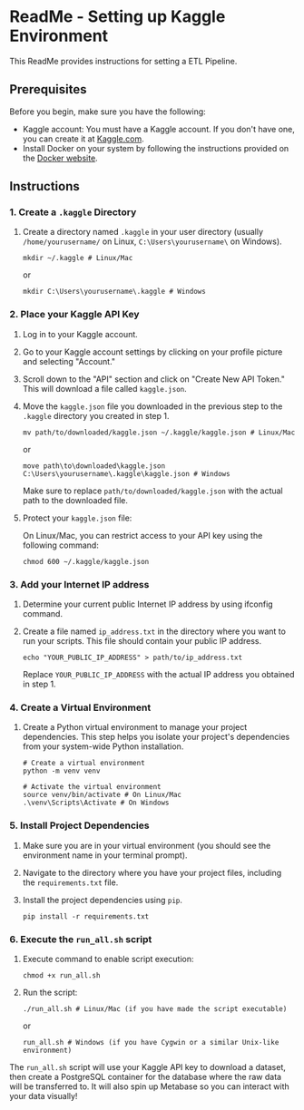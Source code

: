 # ReadMe - Setting up Kaggle Environment

This ReadMe provides instructions for setting a ETL Pipeline.

## Prerequisites

Before you begin, make sure you have the following:

- Kaggle account: You must have a Kaggle account. If you don't have one, you can create it at [Kaggle.com](https://www.kaggle.com/).
- Install Docker on your system by following the instructions provided on the [Docker website](https://www.docker.com/get-started).

## Instructions

### 1. Create a `.kaggle` Directory

1. Create a directory named `.kaggle` in your user directory (usually `/home/yourusername/` on Linux, `C:\Users\yourusername\` on Windows).

   ```shell
   mkdir ~/.kaggle # Linux/Mac
   ```

   or

   ```shell
   mkdir C:\Users\yourusername\.kaggle # Windows
   ```

### 2. Place your Kaggle API Key

1. Log in to your Kaggle account.

2. Go to your Kaggle account settings by clicking on your profile picture and selecting "Account."

3. Scroll down to the "API" section and click on "Create New API Token." This will download a file called `kaggle.json`.

4. Move the `kaggle.json` file you downloaded in the previous step to the `.kaggle` directory you created in step 1.

   ```shell
   mv path/to/downloaded/kaggle.json ~/.kaggle/kaggle.json # Linux/Mac
   ```

   or

   ```shell
   move path\to\downloaded\kaggle.json C:\Users\yourusername\.kaggle\kaggle.json # Windows
   ```

   Make sure to replace `path/to/downloaded/kaggle.json` with the actual path to the downloaded file.

5. Protect your `kaggle.json` file:

   On Linux/Mac, you can restrict access to your API key using the following command:

   ```shell
   chmod 600 ~/.kaggle/kaggle.json
   ```

### 3. Add your Internet IP address

1. Determine your current public Internet IP address by using ifconfig command.

2. Create a file named `ip_address.txt` in the directory where you want to run your scripts. This file should contain your public IP address.

   ```shell
   echo "YOUR_PUBLIC_IP_ADDRESS" > path/to/ip_address.txt
   ```

   Replace `YOUR_PUBLIC_IP_ADDRESS` with the actual IP address you obtained in step 1.


### 4. Create a Virtual Environment

1. Create a Python virtual environment to manage your project dependencies. This step helps you isolate your project's dependencies from your system-wide Python installation.

   ```shell
   # Create a virtual environment
   python -m venv venv

   # Activate the virtual environment
   source venv/bin/activate # On Linux/Mac
   .\venv\Scripts\Activate # On Windows
   ```

### 5. Install Project Dependencies

1. Make sure you are in your virtual environment (you should see the environment name in your terminal prompt).

2. Navigate to the directory where you have your project files, including the `requirements.txt` file.

3. Install the project dependencies using `pip`.

   ```shell
   pip install -r requirements.txt
   ```

### 6. Execute the `run_all.sh` script

1. Execute command to enable script execution:

   ```shell
   chmod +x run_all.sh
   ```

2. Run the script:
   ```shell
   ./run_all.sh # Linux/Mac (if you have made the script executable)
   ```

   or

   ```shell
   run_all.sh # Windows (if you have Cygwin or a similar Unix-like environment)
   ```

The `run_all.sh` script will use your Kaggle API key to download a dataset, then create a PostgreSQL container for the database where the raw data will be transferred to. It will also spin up Metabase so you can interact with your data visually!
